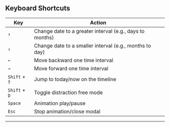 <section class="keyboard-shortcuts-section">
    <h2>Keyboard Shortcuts</h2>
    <table class="keyboard-shortcuts-table">
        <thead>
            <tr>
                <th>Key</th>
                <th>Action</th>
            </tr>
        </thead>
        <tbody>
            <tr>
                <td><code>↑</code></td>
                <td>Change date to a greater interval (e.g., days to months)</td>
            </tr>
            <tr>
                <td><code>↓</code></td>
                <td>Change date to a smaller interval (e.g., months to day)</td>
            </tr>
            <tr>
                <td><code>←</code></td>
                <td>Move backward one time interval</td>
            </tr>
            <tr>
                <td><code>→</code></td>
                <td>Move forward one time interval</td>
            </tr>
            <tr>
                <td><code>Shift</code> + <code>T</code></td>
                <td>Jump to today/now on the timeline</td>
            </tr>
            <tr>
                <td><code>Shift</code> + <code>D</code></td>
                <td>Toggle distraction free mode</td>
            </tr>
            <tr>
                <td><code>Space</code></td>
                <td>Animation play/pause</td>
            </tr>
            <tr>
                <td><code>Esc</code></td>
                <td>Stop animation/close modal</td>
            </tr>
        </tbody>
    </table>
    <hr>
</section>